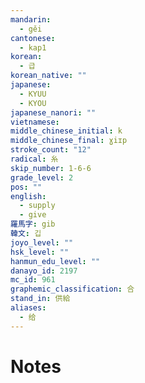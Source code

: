 ```yaml
---
mandarin:
  - gěi
cantonese:
  - kap1
korean:
  - 급
korean_native: ""
japanese:
  - KYUU
  - KYOU
japanese_nanori: ""
vietnamese:
middle_chinese_initial: k
middle_chinese_final: ɣiɪp
stroke_count: "12"
radical: 糸
skip_number: 1-6-6
grade_level: 2
pos: ""
english:
  - supply
  - give
羅馬字: gib
韓文: 깁
joyo_level: ""
hsk_level: ""
hanmun_edu_level: ""
danayo_id: 2197
mc_id: 961
graphemic_classification: 合
stand_in: 供給
aliases:
  - 给
---
```


# Notes
